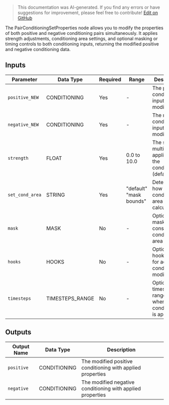 > This documentation was AI-generated. If you find any errors or have suggestions for improvement, please feel free to contribute! [Edit on GitHub](https://github.com/Comfy-Org/embedded-docs/blob/main/comfyui_embedded_docs/docs/PairConditioningSetProperties/en.md)

The PairConditioningSetProperties node allows you to modify the properties of both positive and negative conditioning pairs simultaneously. It applies strength adjustments, conditioning area settings, and optional masking or timing controls to both conditioning inputs, returning the modified positive and negative conditioning data.

## Inputs

| Parameter | Data Type | Required | Range | Description |
|-----------|-----------|----------|-------|-------------|
| `positive_NEW` | CONDITIONING | Yes | - | The positive conditioning input to modify |
| `negative_NEW` | CONDITIONING | Yes | - | The negative conditioning input to modify |
| `strength` | FLOAT | Yes | 0.0 to 10.0 | The strength multiplier applied to the conditioning (default: 1.0) |
| `set_cond_area` | STRING | Yes | "default"<br>"mask bounds" | Determines how the conditioning area is calculated |
| `mask` | MASK | No | - | Optional mask to constrain the conditioning area |
| `hooks` | HOOKS | No | - | Optional hook group for advanced conditioning modifications |
| `timesteps` | TIMESTEPS_RANGE | No | - | Optional timestep range to limit when conditioning is applied |

## Outputs

| Output Name | Data Type | Description |
|-------------|-----------|-------------|
| `positive` | CONDITIONING | The modified positive conditioning with applied properties |
| `negative` | CONDITIONING | The modified negative conditioning with applied properties |

